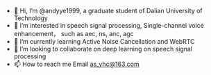 - 👋 Hi, I’m @andyye1999, a graduate student of Dalian University of Technology
- 👀 I’m interested in speech signal processing, Single-channel voice enhancement， such as aec, ns, anc, agc
- 🌱 I’m currently learning Active Noise Cancellation and WebRTC
- 💞️ I’m looking to collaborate on deep learning on speech signal processing
- 📫 How to reach me Email as_yhc@163.com

<!---
andyye1999/andyye1999 is a ✨ special ✨ repository because its `README.md` (this file) appears on your GitHub profile.
You can click the Preview link to take a look at your changes.
--->
